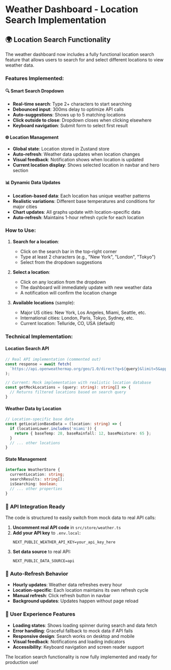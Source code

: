 # Weather Dashboard - Location Search Implementation

## 🌍 Location Search Functionality

The weather dashboard now includes a fully functional location search feature that allows users to search for and select different locations to view weather data.

### Features Implemented:

#### 🔍 **Smart Search Dropdown**
- **Real-time search**: Type 2+ characters to start searching
- **Debounced input**: 300ms delay to optimize API calls
- **Auto-suggestions**: Shows up to 5 matching locations
- **Click outside to close**: Dropdown closes when clicking elsewhere
- **Keyboard navigation**: Submit form to select first result

#### 🌐 **Location Management**
- **Global state**: Location stored in Zustand store
- **Auto-refresh**: Weather data updates when location changes
- **Visual feedback**: Notification shows when location is updated
- **Current location display**: Shows selected location in navbar and hero section

#### 📊 **Dynamic Data Updates**
- **Location-based data**: Each location has unique weather patterns
- **Realistic variations**: Different base temperatures and conditions for major cities
- **Chart updates**: All graphs update with location-specific data
- **Auto-refresh**: Maintains 1-hour refresh cycle for each location

### How to Use:

1. **Search for a location**:
   - Click on the search bar in the top-right corner
   - Type at least 2 characters (e.g., "New York", "London", "Tokyo")
   - Select from the dropdown suggestions

2. **Select a location**:
   - Click on any location from the dropdown
   - The dashboard will immediately update with new weather data
   - A notification will confirm the location change

3. **Available locations** (sample):
   - Major US cities: New York, Los Angeles, Miami, Seattle, etc.
   - International cities: London, Paris, Tokyo, Sydney, etc.
   - Current location: Telluride, CO, USA (default)

### Technical Implementation:

#### **Location Search API**
```typescript
// Real API implementation (commented out)
const response = await fetch(
  `https://api.openweathermap.org/geo/1.0/direct?q=${query}&limit=5&appid=${API_KEY}`
);

// Current: Mock implementation with realistic location database
const getMockLocations = (query: string): string[] => {
  // Returns filtered locations based on search query
}
```

#### **Weather Data by Location**
```typescript
// Location-specific base data
const getLocationBaseData = (location: string) => {
  if (locationLower.includes('miami')) {
    return { baseTemp: 28, baseRainfall: 12, baseMoisture: 65 };
  }
  // ... other locations
}
```

#### **State Management**
```typescript
interface WeatherStore {
  currentLocation: string;
  searchResults: string[];
  isSearching: boolean;
  // ... other properties
}
```

### 🎯 **API Integration Ready**

The code is structured to easily switch from mock data to real API calls:

1. **Uncomment real API code** in `src/store/weather.ts`
2. **Add your API key** to `.env.local`:
   ```
   NEXT_PUBLIC_WEATHER_API_KEY=your_api_key_here
   ```
3. **Set data source** to real API:
   ```
   NEXT_PUBLIC_DATA_SOURCE=api
   ```

### 🔄 **Auto-Refresh Behavior**

- **Hourly updates**: Weather data refreshes every hour
- **Location-specific**: Each location maintains its own refresh cycle
- **Manual refresh**: Click refresh button in navbar
- **Background updates**: Updates happen without page reload

### 🎨 **User Experience Features**

- **Loading states**: Shows loading spinner during search and data fetch
- **Error handling**: Graceful fallback to mock data if API fails
- **Responsive design**: Search works on desktop and mobile
- **Visual feedback**: Notifications and loading indicators
- **Accessibility**: Keyboard navigation and screen reader support

The location search functionality is now fully implemented and ready for production use!
